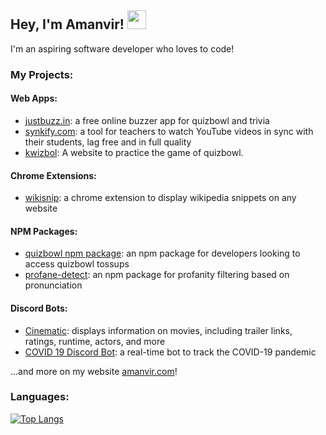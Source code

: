 ## Hey, I'm Amanvir! <img src="https://media.giphy.com/media/hvRJCLFzcasrR4ia7z/giphy.gif" width="30px">

I'm an aspiring software developer who loves to code!

### My Projects:

#### Web Apps:
- [justbuzz.in](https://www.justbuzz.in/): a free online buzzer app for quizbowl and trivia
- [synkify.com](https://www.synkify.com/): a tool for teachers to watch YouTube videos in sync with their students, lag free and in full quality
- [kwizbol](https://kwizbol.herokuapp.com): A website to practice the game of quizbowl.

#### Chrome Extensions:
- [wikisnip](https://chrome.google.com/webstore/detail/wikisnip/hkhgaagmcgamkdjibgegkdmnlkaaejpd): a chrome extension to display wikipedia snippets on any website 

#### NPM Packages:
- [quizbowl npm package](https://www.npmjs.com/package/quizbowl): an npm package for developers looking to access quizbowl tossups
- [profane-detect](https://www.npmjs.com/package/profane-detect): an npm package for profanity filtering based on pronunciation

#### Discord Bots:
- [Cinematic](cinematic): displays information on movies, including trailer links, ratings, runtime, actors, and more
- [COVID 19 Discord Bot](covid-19-discord-bot): a real-time bot to track the COVID-19 pandemic

...and more on my website [amanvir.com](https://www.amanvir.com)!


### Languages:
[![Top Langs](https://github-readme-stats.vercel.app/api/top-langs/?username=anuraghazra&layout=compact)](https://github.com/anuraghazra/github-readme-stats)
